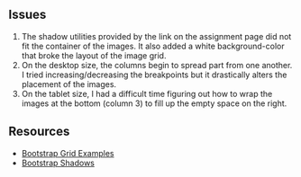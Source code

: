 ## Issues
1. The shadow utilities provided by the link on the assignment page did not fit the container of the images. It also added a white background-color that broke the layout of the image grid.
2. On the desktop size, the columns begin to spread part from one another. I tried increasing/decreasing the breakpoints but it drastically alters the placement of the images.
3. On the tablet size, I had a difficult time figuring out how to wrap the images at the bottom (column 3) to fill up the empty space on the right.

## Resources
* [Bootstrap Grid Examples](https://www.w3schools.com/bootstrap/bootstrap_grid_examples.asp)
* [Bootstrap Shadows](https://toruskit.com/docs/utilities/shadows/)
